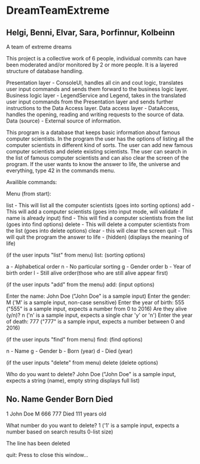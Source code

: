 # DreamTeamExtreme

## Helgi, Benni, Elvar, Sara, Þorfinnur, Kolbeinn

A team of extreme dreams

This project is a collective work of 6 people, individual commits can have been moderated and/or monitored by 2 or more people. It is a layered structure of database handling.

Presentation layer - ConsoleUI, handles all cin and cout logic, translates user input commands and sends them forward to the business logic layer.
Business logic layer - LegendService and Legend, takes in the translated user input commands from the Presentation layer and sends further instructions to the Data Access layer.
Data access layer - DataAccess, handles the opening, reading and writing requests to the source of data.
Data (source) - External source of information.

This program is a database that keeps basic information about famous computer scientists. In the program the user has the options of listing all the computer scientists in different kind of sorts. The user can add new famous computer scientists and delete existing scientists. The user can search in the list of famous computer scientists and can also clear the screen of the program. If the user wants to know the answer to life, the universe and everything, type 42 in the commands menu.

Availible commands:


Menu (from start):

list   - This will list all the computer scientists (goes into sorting options)
add    - This will add a computer scientists (goes into input mode, will validate if name is already input)
find   - This will find a computer scientists from the list (goes into find options)
delete - This will delete a computer scientists from the list (goes into delete options)
clear  - this will clear the screen
quit   - This will quit the program
the answer to life - (hidden) (displays the meaning of life)

(if the user inputs "list" from menu)
list:
(sorting options)

a - Alphabetical order
n - No particular sorting
g - Gender order
b - Year of birth order
l - Still alive order(those who are still alive appear first)

(if the user inputs "add" from the menu)
add:
(input options)

Enter the name: John Doe ("John Doe" is a sample input)
Enter the gender: M ('M' is a sample input, non-case sensitive)
Enter the year of birth: 555 ("555" is a sample input, expects a number from 0 to 2016) 
Are they alive (y/n)? n ('n' is a  sample input, expects a single char 'y' or 'n')
Enter the year of death: 777 ("777" is a sample input, expects a number between 0 and 2016)

(if the user inputs "find" from menu)
find:
(find options)

n - Name
g - Gender
b - Born (year)
d - Died (year)

(if the user inputs "delete" from menu)
delete
(delete options)

Who do you want to delete? John Doe ("John Doe" is a sample input, expects a string (name), empty string displays full list)

No.    Name                          Gender     Born       Died      
--------------------------------------------------------------------------------
1      John Doe                      M          666        777       Died 111 years old

What number do you want to delete? 1 ('1' is a sample input, expects a number based on search results 0-list size)

The line has been deleted

quit:
Press <RETURN> to close this window...
